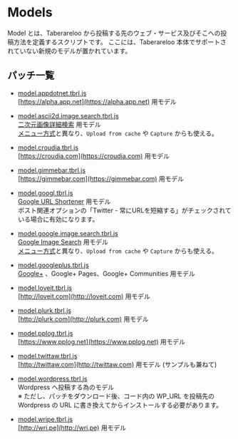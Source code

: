 # Models

Model とは、Taberareloo から投稿する先のウェブ・サービス及びそこへの投稿方法を定義するスクリプトです。
ここには、Taberareloo 本体でサポートされていない新規のモデルが置かれています。

## パッチ一覧

* [model.appdotnet.tbrl.js](https://raw.github.com/YungSang/patches-for-taberareloo/master/models/model.appdotnet.tbrl.js)  
  [https://alpha.app.net](https://alpha.app.net) 用モデル

* [model.ascii2d.image.search.tbrl.js](https://raw.github.com/YungSang/patches-for-taberareloo/master/models/model.ascii2d.image.search.tbrl.js)  
  [二次元画像詳細検索](http://www.ascii2d.net) 用モデル  
  [メニュー方式](https://github.com/YungSang/patches-for-taberareloo/blob/master/others/menu.photo.search.ascii2d.tbrl.js)と異なり、`Upload from cache` や `Capture` からも使える。

* [model.croudia.tbrl.js](https://raw.github.com/YungSang/patches-for-taberareloo/master/models/model.croudia.tbrl.js)  
  [https://croudia.com](https://croudia.com) 用モデル

* [model.gimmebar.tbrl.js](https://raw.github.com/YungSang/patches-for-taberareloo/master/models/model.gimmebar.tbrl.js)  
  [https://gimmebar.com](https://gimmebar.com) 用モデル

* [model.googl.tbrl.js](https://raw.github.com/YungSang/patches-for-taberareloo/master/models/model.googl.tbrl.js)  
  [Google URL Shortener](http://goo.gl) 用モデル  
  ポスト関連オプションの「Twitter - 常にURLを短縮する」がチェックされている場合に有効になります。

* [model.google.image.search.tbrl.js](https://raw.github.com/YungSang/patches-for-taberareloo/master/models/model.google.image.search.tbrl.js)  
  [Google Image Search](https://www.google.com/imghp) 用モデル  
  [メニュー方式](https://github.com/YungSang/patches-for-taberareloo/blob/master/others/menu.google.image.search.tbrl.js)と異なり、`Upload from cache` や `Capture` からも使える。

* [model.googleplus.tbrl.js](https://raw.github.com/YungSang/patches-for-taberareloo/master/models/model.googleplus.tbrl.js)  
  [Google+](https://plus.google.com) 、Google+ Pages、Google+ Communities 用モデル

* [model.loveit.tbrl.js](https://raw.github.com/YungSang/patches-for-taberareloo/master/models/model.loveit.tbrl.js)  
  [http://loveit.com](http://loveit.com) 用モデル

* [model.plurk.tbrl.js](https://raw.github.com/YungSang/patches-for-taberareloo/master/models/model.plurk.tbrl.js)  
  [http://plurk.com](http://plurk.com) 用モデル

* [model.pplog.tbrl.js](https://raw.github.com/YungSang/patches-for-taberareloo/master/models/model.pplog.tbrl.js)  
  [https://www.pplog.net](https://www.pplog.net) 用モデル

* [model.twittaw.tbrl.js](https://raw.github.com/YungSang/patches-for-taberareloo/master/models/model.twittaw.tbrl.js)  
	[http://twittaw.com](http://twittaw.com) 用モデル (サンプルも兼ねて)

* [model.wordpress.tbrl.js](https://raw.github.com/YungSang/patches-for-taberareloo/master/models/model.wordpress.tbrl.js)  
	Wordpress へ投稿する為のモデル  
	※ ただし、パッチをダウンロード後、コード内の WP_URL を投稿先の Wordpress の URL に書き換えてからインストールする必要があります。

* [model.wripe.tbrl.js](https://raw.github.com/YungSang/patches-for-taberareloo/master/models/model.wripe.tbrl.js)  
  [http://wri.pe](http://wri.pe) 用モデル
